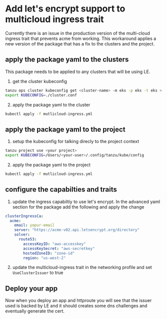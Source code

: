 # Add let's encrypt support to multicloud ingress trait

Currently there is an issue in the production version of the multi-cloud ingress trait that prevents acme from working. This workaround applies a new version of the package that has a fix to the clusters and the project. 

## apply the package yaml to the clusters

This package needs to be applied to any clusters that will be using LE.

1. get the cluster kubeconfig
```bash
tanzu ops cluster kubeconfig get <cluster-name> -m eks -p eks -t eks > cluster.conf
export KUBECONFIG=./cluster.conf
```

2. apply the package yaml to the cluster

```bash
kubectl apply -f mutlicloud-ingress.yml
```


## apply the package yaml to the project


1. setup the kubeconfig for talking direcly to the project context

```bash
tanzu project use <your project>
export KUBECONFIG=/Users/<your-user>/.config/tanzu/kube/config
```

2. apply the package yaml to the project

```bash
kubectl apply -f mutlicloud-ingress.yml
```


## configure the capabilties and traits

1. update the ingress capabiltiy to use let's encrypt. In the advanced yaml section for the package add the following and apply the change

```yaml
clusterIngressCa:
  acme:
    email: yopur-email
    server: "https://acme-v02.api.letsencrypt.org/directory"
    solver:
      route53:
        accessKeyID: "aws-accesskey"
        accessKeySecret: "aws-secretkey"
        hostedZoneID: "zone-id"
        region: "us-west-2"
```

2. update the multicloud-ingress trait in the networking profile and set `UseClusterIssuer` to true


## Deploy your app

Now when you deploy an app and httproute you will see that the issuer used is backed by LE and it should creates some dns challenges and eventually generate the cert.  

